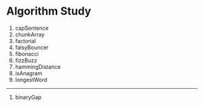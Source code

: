 # Algorithm Study

1. capSentence
2. chunkArray
3. factorial
4. falsyBouncer
5. fibonacci
6. fizzBuzz
7. hammingDistance
8. isAnagram
9. longestWord

---

1. binaryGap